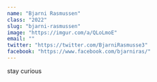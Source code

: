 ```yaml
---
name: "Bjarni Rasmussen"
class: "2022"
slug: "bjarni-rasmussen"
image: "https://imgur.com/a/QLoLmoE"
email: ""
twitter: "https://twitter.com/BjarniRasmusse3"
facebook: "https://www.facebook.com/bjarniras/"
---
```

stay curious